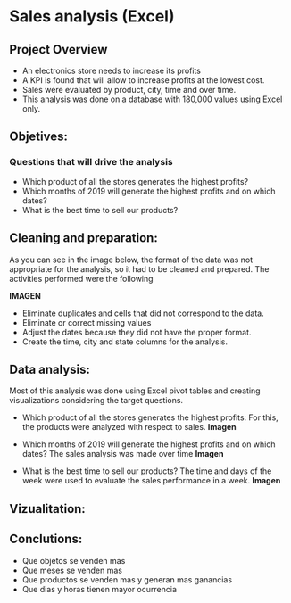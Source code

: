 # Sales analysis (Excel)

## Project Overview
- An electronics store needs to increase its profits
- A KPI is found that will allow to increase profits at the lowest cost.
- Sales were evaluated by product, city, time and over time.
- This analysis was done on a database with 180,000 values using Excel only.

## Objetives:
### Questions that will drive the analysis
- Which product of all the stores generates the highest profits?
- Which months of 2019 will generate the highest profits and on which dates?
- What is the best time to sell our products?

## Cleaning and preparation:
As you can see in the image below, the format of the data was not appropriate for the analysis, so it had to be cleaned and prepared. The activities performed were the following

**IMAGEN**

- Eliminate duplicates and cells that did not correspond to the data.
- Eliminate or correct missing values
- Adjust the dates because they did not have the proper format.
- Create the time, city and state columns for the analysis.

## Data analysis:
Most of this analysis was done using Excel pivot tables and creating visualizations considering the target questions.

- Which product of all the stores generates the highest profits: For this, the products were analyzed with respect to sales.
**Imagen**

- Which months of 2019 will generate the highest profits and on which dates? The sales analysis was made over time
**Imagen**

- What is the best time to sell our products? The time and days of the week were used to evaluate the sales performance in a week.
**Imagen**

## Vizualitation:
## Conclutions:
- Que objetos se venden mas
- Que meses se venden mas
- Que productos se venden mas y generan mas ganancias
- Que dias y horas tienen mayor ocurrencia
